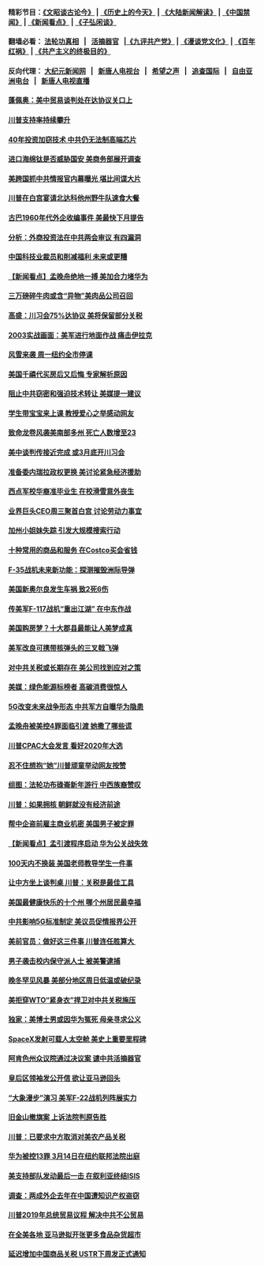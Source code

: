 #### 精彩节目：[《文昭谈古论今》](http://155.138.205.71/wenzhao) | [《历史上的今天》](http://155.138.205.71/today-in-history) | [《大陆新闻解读》](http://155.138.205.71/ntdtv-comedy) | [《中国禁闻》](http://155.138.205.71/ntdtv-news) | [《新闻看点》](http://155.138.205.71/news-insight) | [《子弘闲谈》](http://155.138.205.71/zihongxiantan/) 

 #### 翻墙必看： [法轮功真相](http://155.138.205.71:10000/videos/truth.html) &nbsp;&nbsp;|&nbsp;&nbsp; [活摘器官](http://155.138.205.71:10000/videos/res/Organs/) &nbsp;&nbsp;|[《九评共产党》](http://155.138.205.71:10000/videos/jiuping) | [《漫谈党文化》](http://155.138.205.71:10000/videos/mtdwh) | [《百年红祸》](http://155.138.205.71:10000/videos/bnhh) | [《共产主义的终极目的》](http://155.138.205.71:10000/videos/res/zjmd) 

 #### 反向代理： [大纪元新闻网](http://155.138.205.71:10080/) &nbsp;&nbsp;|&nbsp;&nbsp; [新唐人电视台](http://155.138.205.71:8000/) &nbsp;&nbsp;|&nbsp;&nbsp; [希望之声](http://155.138.205.71:8200/) &nbsp;&nbsp;|&nbsp;&nbsp; [追查国际](http://155.138.205.71:10010/) &nbsp;&nbsp;|&nbsp;&nbsp; [自由亚洲电台](http://155.138.205.71:9800/) &nbsp;&nbsp;|&nbsp;&nbsp; [新唐人电视直播](http://155.138.205.71/) 

#### [蓬佩奥：美中贸易谈判处在达协议关口上](../pages/nsc412/n11089620.md?t=03050937) 

#### [川普支持率持续攀升](../pages/nsc412/n11089760.md?t=03050937) 

#### [40年投资加窃技术 中共仍无法制高端芯片](../pages/nsc412/n11089086.md?t=03050937) 

#### [进口海绵钛是否威胁国安 美商务部展开调查](../pages/nsc412/n11089546.md?t=03050937) 

#### [美跨国抓中共情报官内幕曝光 堪比间谍大片](../pages/nsc412/n11089282.md?t=03050937) 

#### [川普在白宫宴请北达科他州野牛队速食大餐](../pages/nsc412/n11089308.md?t=03050937) 

#### [古巴1960年代外企收编事件 美最快下月提告](../pages/nsc412/n11089128.md?t=03050937) 

#### [分析：外商投资法在中共两会审议 有四漏洞](../pages/nsc412/n11089055.md?t=03050937) 

#### [中国科技业裁员和削减福利 未来或更糟](../pages/nsc412/n11089091.md?t=03050937) 

#### [【新闻看点】孟晚舟绝地一搏 美加合力堵华为](../pages/nsc412/n11088953.md?t=03050937) 

#### [三万磅碎牛肉或含“异物”美肉品公司召回](../pages/nsc412/n11088831.md?t=03050937) 

#### [高盛：川习会75%达协议 美将保留部分关税](../pages/nsc412/n11088120.md?t=03050937) 

#### [2003实战画面：美军进行地面作战 痛击伊拉克](../pages/nsc412/n11088010.md?t=03050937) 

#### [风雪来袭 周一纽约全市停课](../pages/nsc412/n11087247.md?t=03050937) 

#### [美国千禧代买房后又后悔 专家解析原因](../pages/nsc412/n11087415.md?t=03050937) 

#### [阻止中共窃密和强迫技术转让 美媒提一建议](../pages/nsc412/n11087339.md?t=03050937) 

#### [学生带宝宝来上课 教授爱心之举感动网友](../pages/nsc412/n11086804.md?t=03050937) 

#### [致命龙卷风袭美南部多州 死亡人数增至23](../pages/nsc412/n11087008.md?t=03050937) 

#### [美中谈判传接近完成 或3月底开川习会](../pages/nsc412/n11086539.md?t=03050937) 

#### [准备委内瑞拉政权更换 美讨论紧急经济援助](../pages/nsc412/n11086396.md?t=03050937) 

#### [西点军校华裔准毕业生 在校滑雪意外丧生](../pages/nsc412/n11086343.md?t=03050937) 

#### [业界巨头CEO周三聚首白宫 讨论劳动力事宜](../pages/nsc412/n11086331.md?t=03050937) 

#### [加州小姐妹失踪 引发大规模搜索行动](../pages/nsc412/n11086302.md?t=03050937) 

#### [十种常用的商品和服务 在Costco买会省钱](../pages/nsc412/n11083409.md?t=03050937) 

#### [F-35战机未来新功能：探测摧毁洲际导弹](../pages/nsc412/n11084576.md?t=03050937) 

#### [美国新奥尔良发生车祸 致2死6伤](../pages/nsc412/n11085688.md?t=03050937) 

#### [传美军F-117战机“重出江湖” 在中东作战](../pages/nsc412/n11085560.md?t=03050937) 

#### [美国购房梦？十大郡县最能让人美梦成真](../pages/nsc412/n11084365.md?t=03050937) 

#### [美军改良可携带核弹头的三叉戟飞弹](../pages/nsc412/n11085360.md?t=03050937) 

#### [对中共关税或长期存在 美公司找到应对之策](../pages/nsc412/n11084764.md?t=03050937) 

#### [美媒：绿色能源标榜者 高碳消费很惊人](../pages/nsc412/n11085202.md?t=03050937) 

#### [5G改变未来战争形态 中共军方自曝华为隐患](../pages/nsc412/n11080193.md?t=03050937) 

#### [孟晚舟被美控4罪面临引渡 她撒了哪些谎](../pages/nsc412/n11084821.md?t=03050937) 

#### [川普CPAC大会发言 看好2020年大选](../pages/nsc412/n11084682.md?t=03050937) 

#### [忍不住想抱“她”川普顽童举动网友按赞](../pages/nsc412/n11084691.md?t=03050937) 

#### [组图：法轮功布碌崙新年游行 中西族裔赞叹](../pages/nsc412/n11084713.md?t=03050937) 

#### [川普：如果拥核 朝鲜就没有经济前途](../pages/nsc412/n11084624.md?t=03050937) 

#### [帮中企盗前雇主商业机密 美国男子被定罪](../pages/nsc412/n11084590.md?t=03050937) 

#### [【新闻看点】孟引渡程序启动 华为公关战失效](../pages/nsc412/n11084453.md?t=03050937) 

#### [100天内不换装 美国老师教导学生一件事](../pages/nsc412/n11084543.md?t=03050937) 

#### [让中方坐上谈判桌 川普：关税是最佳工具](../pages/nsc412/n11084359.md?t=03050937) 

#### [美国最健康快乐的十个州 哪个州居民最幸福](../pages/nsc412/n11084450.md?t=03050937) 

#### [中共影响5G标准制定 美议员促情报界公开](../pages/nsc412/n11084422.md?t=03050937) 

#### [美前官员：做好这三件事 川普连任胜算大 ](../pages/nsc412/n11083314.md?t=03050937) 

#### [男子袭击校内保守派人士 被美警逮捕](../pages/nsc412/n11083471.md?t=03050937) 

#### [晚冬罕见风暴 美部分地区周日低温或破纪录](../pages/nsc412/n11084235.md?t=03050937) 

#### [美拒穿WTO“紧身衣”捍卫对中共关税施压](../pages/nsc412/n11084156.md?t=03050937) 

#### [独家：美博士男或因华为冤死 母亲寻求公义](../pages/nsc412/n11082270.md?t=03050937) 

#### [SpaceX发射可载人太空舱 美史上重要里程碑](../pages/nsc412/n11084023.md?t=03050937) 

#### [阿肯色州众议院通过决议案 谴中共活摘器官](../pages/nsc412/n11082231.md?t=03050937) 

#### [皇后区领袖发公开信  欲让亚马逊回头](../pages/nsc412/n11083353.md?t=03050937) 

#### [“大象漫步”演习 美军F-22战机列阵展实力](../pages/nsc412/n11083501.md?t=03050937) 

#### [旧金山撤旗案 上诉法院判原告胜](../pages/nsc412/n11083486.md?t=03050937) 

#### [川普：已要求中方取消对美农产品关税](../pages/nsc412/n11083216.md?t=03050937) 

#### [华为被控13罪 3月14日在纽约联邦法院出庭](../pages/nsc412/n11082772.md?t=03050937) 

#### [美支持部队发动最后一击 在叙利亚终结ISIS](../pages/nsc412/n11082463.md?t=03050937) 

#### [调查：两成外企去年在中国遭知识产权盗窃](../pages/nsc412/n11082699.md?t=03050937) 

#### [川普2019年总统贸易议程 解决中共不公贸易](../pages/nsc412/n11082766.md?t=03050937) 

#### [在全美各地 亚马逊拟开张更多食品杂货超市](../pages/nsc412/n11082620.md?t=03050937) 

#### [延迟增加中国商品关税 USTR下周发正式通知](../pages/nsc412/n11082707.md?t=03050937) 

